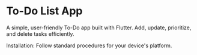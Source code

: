 # To-Do List App

A simple, user-friendly To-Do app built with Flutter. Add, update, prioritize, and delete tasks efficiently.

Installation: Follow standard procedures for your device's platform.
